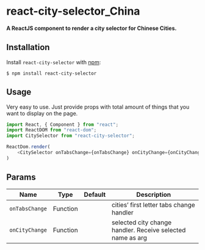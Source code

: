 # react-city-selector_China
**A ReactJS component to render a city selector for Chinese Cities.**
## Installation

Install `react-city-selector` with [npm](https://www.npmjs.com/):

```
$ npm install react-city-selector
```
## Usage

Very easy to use. Just provide props with total amount of things that you want to display on the page.

```js
import React, { Component } from "react";
import ReactDOM from "react-dom";
import CitySelector from "react-city-selector";

ReactDom.render(
    <CitySelector onTabsChange={onTabsChange} onCityChange={onCityChange}/>,  document.getElementById("root")
)
```
## Params

Name | Type | Default | Description
--- | --- | --- | --- |
`onTabsChange` | Function | | cities’ first letter tabs change handler
`onCityChange` | Function | | selected city change handler. Receive selected name as arg

